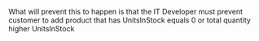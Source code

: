 What will prevent this to happen is that the IT Developer must prevent customer to add product that has UnitsInStock equals 0 or total quantity higher UnitsInStock
